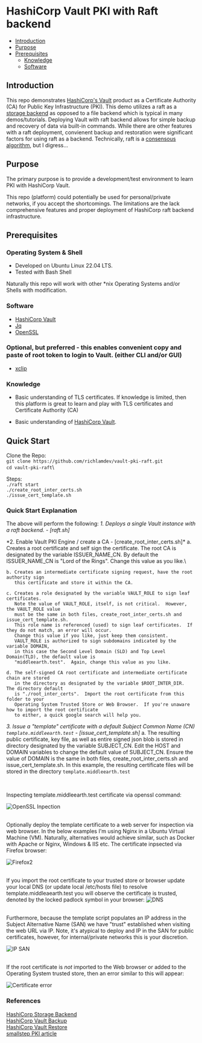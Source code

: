 # HashiCorp Vault PKI with Raft backend

* [Introduction](#introduction)
* [Purpose](#purpose)
* [Prerequisites](#prerequisites)
   * [Knowledge](#knowledge)
   * [Software](#software)


## Introduction

This repo demonstrates [HashiCorp's Vault](https://www.hashicorp.com/products/vault)
product as a Certificate Authority (CA) for Public Key Infrastructure (PKI).
This demo utilizes a raft as a [storage backend](https://www.vaultproject.io/docs/configuration/storage) 
as opposed to a file backend which is typical in many demos/tutorials.
Deploying Vault with raft backend allows for simple backup and recovery of data via
built-in commands.  While there are other features with a raft deployment, convienent 
backup and restoration were significant factors for using raft as a backend.  Technically,
raft is a [consensous algorithm](https://raft.github.io/), but I digress...


## Purpose

The primary purpose is to provide a development/test environment to learn PKI with HashiCorp Vault.

This repo (platform) could potentially be used for personal/private networks, if you accept
the shortcomings.  The limitations are the lack comprehensive features and proper deployment
of HashiCorp raft backend infrastructure.


## Prerequisites

### Operating System & Shell

- Developed on Ubuntu Linux 22.04 LTS.
- Tested with Bash Shell

Naturally this repo will work with other \*nix Operating Systems and/or Shells with modification.

### Software

- [HashiCorp Vault](https://www.vaultproject.io/downloads)
- [Jq](https://stedolan.github.io/jq/download/)
- [OpenSSL](https://wiki.openssl.org/index.php/Binaries)

### Optional, but preferred - this enables convenient copy and paste of root token to login to Vault. (either CLI and/or GUI)
- [xclip](https://github.com/astrand/xclip)

### Knowledge

- Basic understanding of TLS certificates.  If knowledge is limited, then this 
   platform is great to learn and play with TLS certificates and Certificate Authority (CA)

- Basic understanding of [HashiCorp Vault](https://www.vaultproject.io/).


## Quick Start

Clone the Repo:\
```git clone https://github.com/richlamdev/vault-pki-raft.git```\
```cd vault-pki-raft```\

Steps:\
```./raft start```\
```./create_root_inter_certs.sh```\
```./issue_cert_template.sh```

### Quick Start Explanation

The above will perform the following:
*1. Deploys a single Vault instance with a raft backend. - [raft.sh]*

*2. Enable Vault PKI Engine / create a CA - [create_root_inter_certs.sh]\*
    a. Creates a root certificate and self sign the certificate.
       The root CA is designated by the variable ISSUER_NAME_CN.
       By default the ISSUER_NAME_CN is "Lord of the Rings".  Change this value as you like.\

    b. Creates an intermediate certificate signing request, have the root authority sign
       this certificate and store it within the CA.

    c. Creates a role designated by the variable VAULT_ROLE to sign leaf certificates.
       Note the value of VAULT_ROLE, itself, is not critical.  However, the VAULT_ROLE value
       must be the same in both files, create_root_inter_certs.sh and issue_cert_template.sh.
       This role name is referenced (used) to sign leaf certificates.  If they do not match, an error will occur.
       Change this value if you like, just keep them consistent.
       VAULT_ROLE is authorized to sign subdomains indicated by the variable DOMAIN, 
       in this case the Second Level Domain (SLD) and Top Level Domain(TLD), the default value is
       "middleearth.test".  Again, change this value as you like.

    d. The self-signed CA root certificate and intermediate certificate chain are stored
       in the directory as designated by the variable $ROOT_INTER_DIR.  The directory default
       is "./root_inter_certs".  Import the root certificate from this folder to your
       Operating System Trusted Store or Web Browser.  If you're unaware how to import the root certificate
       to either, a quick google search will help you.

*3. Issue a \"template\" certificate with a default Subject Common Name (CN) ```template.middleearth.test``` - [issue_cert_template.sh]*
    a. The resulting public certificate, key file, as well as entire signed json blob is stored in directory
       designated by the variable SUBJECT_CN.  Edit the HOST and DOMAIN variables to change the default value of SUBJECT_CN.
       Ensure the value of DOMAIN is the same in both files, create_root_inter_certs.sh and issue_cert_template.sh.
       In this example, the resulting certificate files will be stored in the directory ```template.middleearth.test```

<br/>

Inspecting template.middleearth.test certificate via openssl command:

![OpenSSL Inpection](images/openssl_inspection_certificate.png)
<br/>
<br/>

Optionally deploy the template certificate to a web server for inspection via web browser.
In the below examples I'm using Nginx in a Ubuntu Virtual Machine (VM).  Naturally, alternatives
would achieve similar, such as Docker with Apache or Nginx, Windows & IIS etc.
The certificate inpsected via Firefox browser:

![Firefox2](images/firefox_certificate2.png)
<br/>
<br/>

If you import the root certificate to your trusted store or browser update your local DNS 
(or update local /etc/hosts file) to resolve template.middleaearth.test
you will observe the certificate is trusted, denoted by the locked padlock symbol in your browser:
![DNS](images/trusted_certificate_DNS.png)
<br/>
<br/>

Furthermore, because the template script populates an IP address in the Subject Alternative Name (SAN)
we have "trust" established when visiting the web URL via IP.  Note, it's atypical to deploy
and IP in the SAN for public certificates, however, for internal/private networks this is your
discretion.

![IP SAN](images/trusted_certificate_SAN_IP.png)
<br/>
<br/>


If the root certificate is _not_ imported to the Web browser or added to the Operating System
trusted store, then an error similar to this will appear:

![Certificate error](images/not_trusted_certificate_dns.png)
<br/>






### References
[HashiCorp Storage Backend](https://www.vaultproject.io/docs/configuration/storage)\
[HashiCorp Vault Backup](https://learn.hashicorp.com/tutorials/vault/sop-backup)\
[HashiCorp Vault Restore](https://learn.hashicorp.com/tutorials/vault/sop-restore)\
[smallstep PKI article](https://smallstep.com/blog/everything-pki/)
